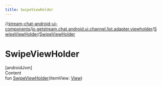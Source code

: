 ```yaml
---
title: SwipeViewHolder
---
```

//[stream-chat-android-ui-components](../../../index.md)/[io.getstream.chat.android.ui.channel.list.adapter.viewholder](../index.md)/[SwipeViewHolder](index.md)/[SwipeViewHolder](SwipeViewHolder.md)



# SwipeViewHolder  
[androidJvm]  
Content  
fun [SwipeViewHolder](SwipeViewHolder.md)(itemView: [View](https://developer.android.com/reference/kotlin/android/view/View.html))  



